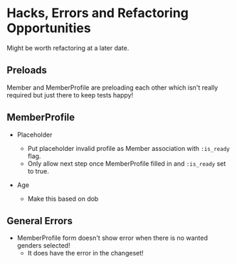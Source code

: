 # Hacks, Errors and Refactoring Opportunities

Might be worth refactoring at a later date.

## Preloads

Member and MemberProfile are preloading each other which isn't really required
but just there to keep tests happy!


## MemberProfile 

- Placeholder
  - Put placeholder invalid profile as Member association with `:is_ready` flag.
  - Only allow next step once MemberProfile filled in and `:is_ready` set to true.

- Age
  - Make this based on dob


## General Errors

- MemberProfile form doesn't show error when there is no wanted genders selected!
  - It does have the error in the changeset!